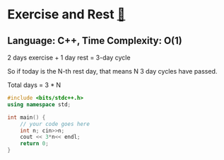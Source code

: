 # Exercise and Rest [🔗](https://www.codechef.com/problems/EXREST?tab=statement)

## Language: C++, Time Complexity: O(1)

2 days exercise + 1 day rest = 3-day cycle

So if today is the N-th rest day, that means N 3 day cycles have passed.

Total days = 3 * N

```cpp
#include <bits/stdc++.h>
using namespace std;

int main() {
	// your code goes here
	int n; cin>>n;
	cout << 3*n<< endl;
	return 0;
}
```

